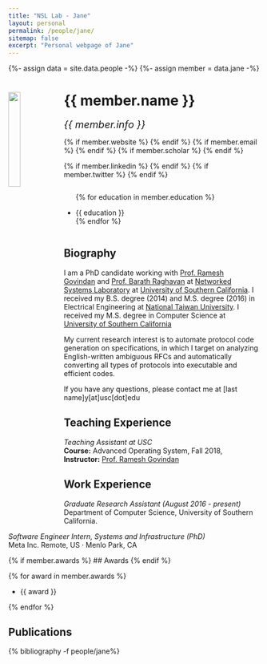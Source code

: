 ```yaml
---
title: "NSL Lab - Jane"
layout: personal
permalink: /people/jane/
sitemap: false
excerpt: "Personal webpage of Jane"
---
```

{%- assign data = site.data.people -%}
{%- assign member = data.jane -%}

<div class="row">
  <img src="{{ site.url }}{{ site.baseurl }}/images/teampic/{{ member.photo }}" class="img-responsive" width="22%" style="float: left" />
  <h1>{{ member.name }}</h1>
  <i style="font-size:20px">{{ member.info }}</i><br>

  {% if member.website %}<a href="{{ member.website }}" target="_blank"><i class="fa fa-home fa-3x"></i></a> {% endif %}
  {% if member.email %}<a href="mailto:{{ member.email }}" target="_blank"><i class="fa fa-envelope-square fa-3x"></i></a> {% endif %}
  {% if member.scholar %} <a href="{{ member.scholar }}" target="_blank"><i class="ai ai-google-scholar-square ai-3x"></i></a> {% endif %}
  <!-- {% if member.cv %} <a href="{{ site.url }}{{ site.baseurl }}/files/{{ member.cv }}" target="_blank"><i class="ai ai-cv-square ai-3x"></i></a> {% endif %}
  {% if member.github %} <a href="{{ member.github }}" target="_blank"><i class="fa fa-github-square fa-3x"></i></a> {% endif %} -->
  {% if member.linkedin %} <a href="{{ member.linkedin }}" target="_blank"><i class="fa fa-linkedin-square fa-3x"></i></a> {% endif %}
  {% if member.twitter %} <a href="{{ member.twitter }}" target="_blank"><i class="fa fa-twitter-square fa-3x"></i></a> {% endif %}
  <!-- {% if member.researchgate %} <a href="{{ member.researchgate }}" target="_blank"><i class="ai ai-researchgate-square ai-3x"></i></a> {% endif %} -->
  <ul style="overflow: hidden">

  {% for education in member.education %}
	<li> {{ education }} </li>
  {% endfor %}

  </ul>
</div>

## Biography

<p>
I am a PhD candidate working with <a href="https://govindan.usc.edu/">Prof. Ramesh Govindan</a> and <a href="https://raghavan.usc.edu/">Prof. Barath Raghavan</a> at <a href="https://nsl.usc.edu/">Networked Systems Laboratory</a> at <a href="https://www.usc.edu/">University of Southern California</a>. I received my B.S. degree (2014) and M.S. degree (2016) in Electrical Engineering at <a href="https://www.ntu.edu.tw/english/">National Taiwan University</a>. I received my M.S. degree in Computer Science at <a href="https://www.usc.edu/">University of Southern California</a>

My current research interest is to automate protocol code generation on specifications, in which I target on analyzing English-written ambiguous RFCs and automatically converting all types of protocols into executable and efficient codes.

If you have any questions, please contact me at [last name]y[at]usc[dot]edu
</p>


## Teaching Experience

<p>
<em>Teaching Assistant at USC</em><br>
<b>Course:</b> Advanced Operating System, Fall 2018, <b>Instructor:</b> <a href="https://govindan.usc.edu/">Prof. Ramesh Govindan</a>
</p>

## Work Experience

<p>
<em>Graduate Research Assistant (August 2016 - present)</em><br>
Department of Computer Science, University of Southern California.<br>
</p>

<p>
<em>Software Engineer Intern, Systems and Infrastructure (PhD)</em><br>
Meta Inc. Remote, US  · Menlo Park, CA<br>
</p>

<p></p>
{% if member.awards %}
## Awards
{% endif %}

{% for award in member.awards %}
<ul style="overflow: hidden">
<li> {{ award }} </li>
</ul>
{% endfor %}

## Publications

<div class="publications">

{% bibliography -f people/jane%}

</div>
